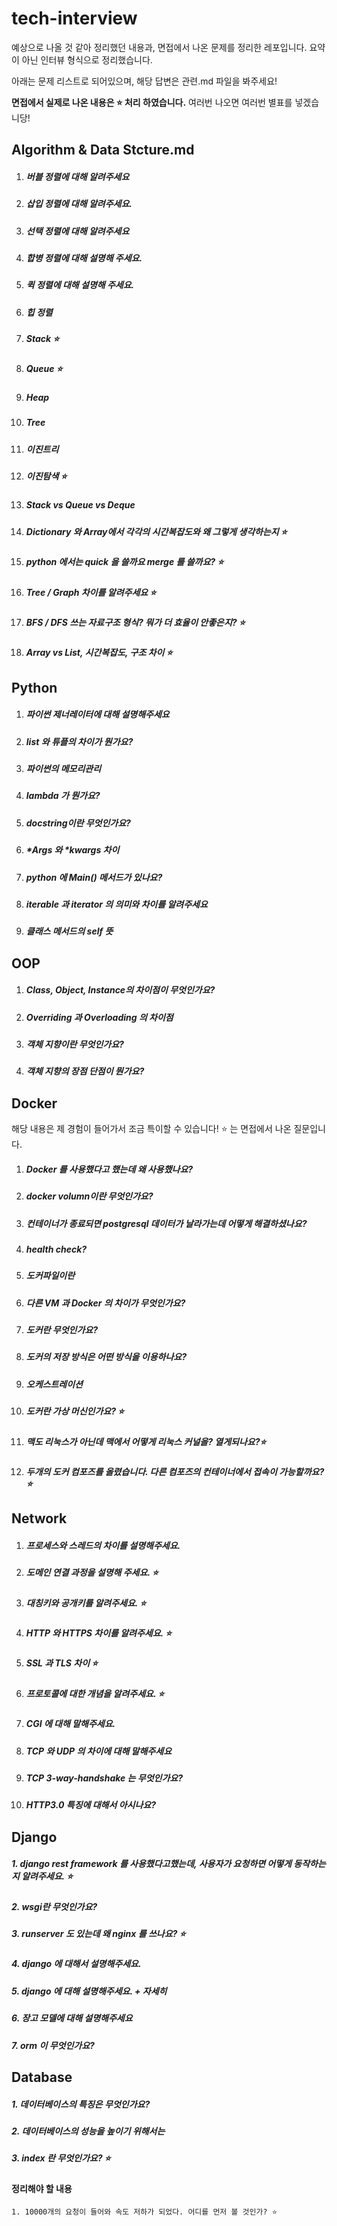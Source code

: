# tech-interview

예상으로 나올 것 같아 정리했던 내용과, 면접에서 나온 문제를 정리한 레포입니다. 요약이 아닌 인터뷰 형식으로 정리했습니다.

아래는 문제 리스트로 되어있으며, 해당 답변은 관련.md  파일을 봐주세요!

__면접에서 실제로 나온 내용은 ⭐️ 처리 하였습니다.__ 여러번 나오면 여러번 별표를 넣겠습니당! 

##### 

## Algorithm & Data Stcture.md

1. ##### 버블 정렬에 대해 알려주세요

2. ##### 삽입 정렬에 대해 알려주세요.

3. ##### 선택 정렬에 대해 알려주세요

4. ##### 합병 정렬에 대해 설명해 주세요. 

5. ##### 퀵 정렬에 대해 설명해 주세요.

6. ##### 힙 정렬

7. ##### Stack ⭐️

8. ##### Queue ⭐️

9. ##### Heap 

10. ##### Tree

11. ##### 이진트리

12. ##### 이진탐색 ⭐️

13. ##### Stack vs Queue vs Deque

14. ##### Dictionary 와 Array에서 각각의 시간복잡도와 왜 그렇게 생각하는지 ⭐️

15. ##### python 에서는 quick 을 쓸까요 merge 를 쓸까요? ⭐️

16. ##### Tree / Graph 차이를 알려주세요 ⭐️

17. ##### BFS / DFS 쓰는 자료구조 형식? 뭐가 더 효율이 안좋은지? ⭐️

18. ##### Array vs List, 시간복잡도, 구조 차이 ⭐️



## Python

1. ##### 파이썬 제너레이터에 대해 설명해주세요

2. ##### list 와 튜플의 차이가 뭔가요?

3. ##### 파이썬의 메모리관리

4. ##### lambda 가 뭔가요?

5. ##### docstring이란 무엇인가요?

6. ##### *Args 와 *kwargs 차이 

7. ##### python 에 Main() 메서드가 있나요?

8. ##### iterable 과 iterator 의 의미와 차이를 알려주세요

9. ##### 클래스 메서드의 self 뜻



## OOP

1. ##### Class, Object, Instance의 차이점이 무엇인가요?

2. ##### Overriding 과 Overloading 의 차이점

3. ##### 객체 지향이란 무엇인가요?

4. ##### 객체 지향의 장점 단점이 뭔가요?



## Docker

해당 내용은 제 경험이 들어가서 조금 특이할 수 있습니다! ⭐️ 는 면접에서 나온 질문입니다.

1. ##### Docker 를 사용했다고 했는데 왜 사용했나요?

2. ##### docker volumn이란 무엇인가요?

3. ##### 컨테이너가 종료되면 postgresql 데이터가 날라가는데 어떻게 해결하셨나요?

4. ##### health check?

5. ##### 도커파일이란

6. ##### 다른 VM 과 Docker 의 차이가 무엇인가요?

7. ##### 도커란 무엇인가요?

8. ##### 도커의 저장 방식은 어떤 방식을 이용하나요?

9. ##### 오케스트레이션

10. ##### 도커란 가상 머신인가요? ⭐️

11. ##### 맥도 리눅스가 아닌데 맥에서 어떻게 리눅스 커널을? 열게되나요?⭐️

12. ##### 두개의 도커 컴포즈를 올렸습니다. 다른 컴포즈의 컨테이너에서 접속이 가능할까요? ⭐️



## Network

1. ##### 프로세스와 스레드의 차이를 설명해주세요. 

2. ##### 도메인 연결 과정을 설명해 주세요. ⭐️

3. ##### 대칭키와 공개키를 알려주세요. ⭐️

4. ##### HTTP 와 HTTPS 차이를 알려주세요. ⭐️

5. ##### SSL 과 TLS 차이 ⭐️

6. ##### 프로토콜에 대한 개념을 알려주세요. ⭐️

7. ##### CGI 에 대해 말해주세요.

8. ##### TCP 와 UDP 의 차이에 대해 말해주세요

9. ##### TCP 3-way-handshake 는 무엇인가요?

10. ##### HTTP3.0 특징에 대해서 아시나요?



## Django

##### 1. django rest framework 를 사용했다고했는데, 사용자가 요청하면 어떻게 동작하는지 알려주세요. ⭐️

##### 2. wsgi란 무엇인가요?

##### 3.  runserver 도 있는데 왜 nginx 를 쓰나요? ⭐️

##### 4. django 에 대해서 설명해주세요.

##### 5. django 에 대해 설명해주세요. + 자세히

##### 6. 장고 모델에 대해 설명해주세요

##### 7. orm 이 무엇인가요?



## Database

##### 1. 데이터베이스의 특징은 무엇인가요?

##### 2. 데이터베이스의 성능을 높이기 위해서는

##### 3. index 란 무엇인가요? ⭐️





#### 정리해야 할 내용 

```
1. 10000개의 요청이 들어와 속도 저하가 되었다. 어디를 먼저 볼 것인가? ⭐️
```



